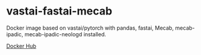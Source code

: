 # vastai-fastai-mecab

Docker image based on vastai/pytorch with pandas, fastai, Mecab, mecab-ipadic, mecab-ipadic-neologd installed.

[Docker Hub](https://cloud.docker.com/repository/docker/diskshima/vastai-fastai-mecab/)